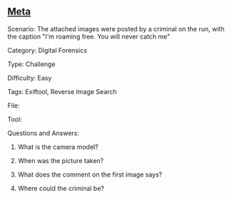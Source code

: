 ## <a href="https://blueteamlabs.online/home/challenge/meta-b976cec9e2">Meta</a>

Scenario: The attached images were posted by a criminal on the run, with the caption "I'm roaming free. You will never catch me"

Category: Digital Forensics

Type: Challenge

Difficulty: Easy

Tags: Exiftool, Reverse Image Search

File: 

Tool: 

Questions and Answers:
1. What is the camera model?

2. When was the picture taken?

3. What does the comment on the first image says?

4. Where could the criminal be? 
